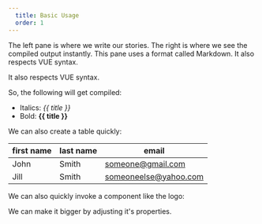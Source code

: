 ```yaml
---
  title: Basic Usage
  order: 1
---
```


The left pane is where we write our stories. The right is where we see the compiled output instantly. This pane uses a format called Markdown. It also respects VUE syntax.

It also respects VUE syntax.

So, the following will get compiled:

- Italics: *{{ title }}*
- Bold: **{{ title }}**

We can also create a table quickly:

| first name | last name | email |
| --- | --- | --- |
| John | Smith | someone@gmail.com |
| Jill | Smith | someoneelse@yahoo.com |

We can also quickly invoke a component like the logo:

<stories-logo width="200" />

We can make it bigger by adjusting it's properties. 
